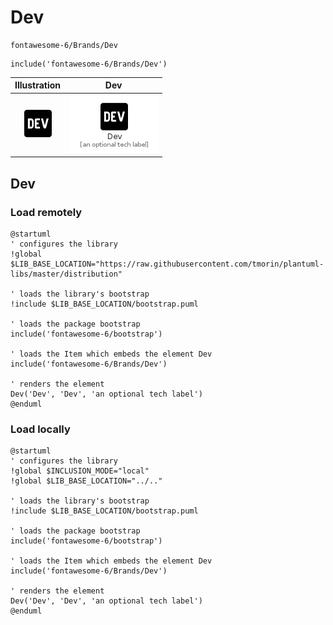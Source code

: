 # Dev


```text
fontawesome-6/Brands/Dev
```

```text
include('fontawesome-6/Brands/Dev')
```



| Illustration | Dev |
| :---: | :---: |
| ![illustration for Illustration](../../fontawesome-6/Brands/Dev.png) | ![illustration for Dev](../../fontawesome-6/Brands/Dev.Local.png) |




## Dev

### Load remotely
```plantuml
@startuml
' configures the library
!global $LIB_BASE_LOCATION="https://raw.githubusercontent.com/tmorin/plantuml-libs/master/distribution"

' loads the library's bootstrap
!include $LIB_BASE_LOCATION/bootstrap.puml

' loads the package bootstrap
include('fontawesome-6/bootstrap')

' loads the Item which embeds the element Dev
include('fontawesome-6/Brands/Dev')

' renders the element
Dev('Dev', 'Dev', 'an optional tech label')
@enduml
```

### Load locally
```plantuml
@startuml
' configures the library
!global $INCLUSION_MODE="local"
!global $LIB_BASE_LOCATION="../.."

' loads the library's bootstrap
!include $LIB_BASE_LOCATION/bootstrap.puml

' loads the package bootstrap
include('fontawesome-6/bootstrap')

' loads the Item which embeds the element Dev
include('fontawesome-6/Brands/Dev')

' renders the element
Dev('Dev', 'Dev', 'an optional tech label')
@enduml
```

